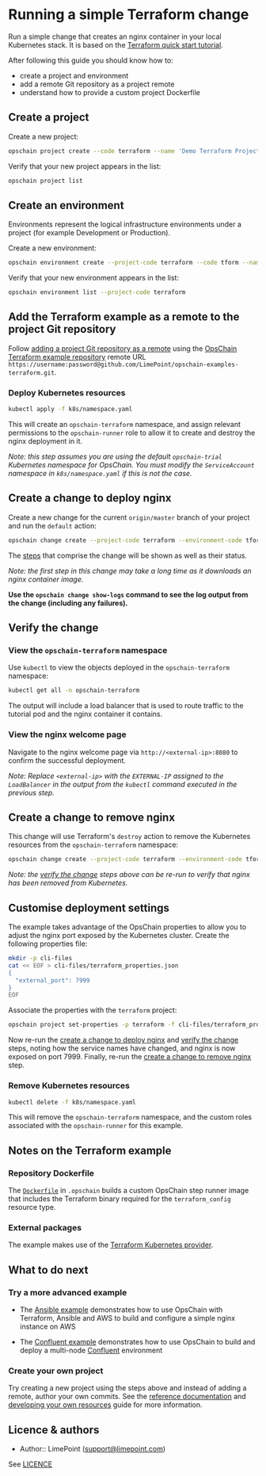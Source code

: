 # Running a simple Terraform change

Run a simple change that creates an nginx container in your local Kubernetes stack.
It is based on the [Terraform quick start tutorial](https://learn.hashicorp.com/tutorials/terraform/install-cli?in=terraform/aws-get-started#quick-start-tutorial).

After following this guide you should know how to:

- create a project and environment
- add a remote Git repository as a project remote
- understand how to provide a custom project Dockerfile

## Create a project

Create a new project:

```bash
opschain project create --code terraform --name 'Demo Terraform Project' --description 'My Terraform project' --confirm
```

Verify that your new project appears in the list:

```bash
opschain project list
```

## Create an environment

Environments represent the logical infrastructure environments under a project (for example Development or Production).

Create a new environment:

```bash
opschain environment create --project-code terraform --code tform --name 'Terraform Environment' --description 'My Terraform environment' --confirm
```

Verify that your new environment appears in the list:

```bash
opschain environment list --project-code terraform
```

## Add the Terraform example as a remote to the project Git repository

Follow [adding a project Git repository as a remote](../reference/project_git_repositories.md#adding-a-project-git-repository-as-a-remote) using the [OpsChain Terraform example repository](https://github.com/LimePoint/opschain-examples-terraform) remote URL `https://username:password@github.com/LimePoint/opschain-examples-terraform.git`.

### Deploy Kubernetes resources

```bash
kubectl apply -f k8s/namespace.yaml
```

This will create an `opschain-terraform` namespace, and assign relevant permissions to the `opschain-runner` role to allow it to create and destroy the nginx deployment in it.

_Note: this step assumes you are using the default `opschain-trial` Kubernetes namespace for OpsChain. You must modify the `ServiceAccount` namespace in `k8s/namespace.yaml` if this is not the case._

## Create a change to deploy nginx

Create a new change for the current `origin/master` branch of your project and run the `default` action:

```bash
opschain change create --project-code terraform --environment-code tform --git-rev origin/master --action default --confirm
```

The [steps](../reference/concepts/concepts.md#step) that comprise the change will be shown as well as their status.

_Note: the first step in this change may take a long time as it downloads an nginx container image._

**Use the `opschain change show-logs` command to see the log output from the change (including any failures).**

## Verify the change

### View the `opschain-terraform` namespace

Use `kubectl` to view the objects deployed in the `opschain-terraform` namespace:

```bash
kubectl get all -n opschain-terraform
```

The output will include a load balancer that is used to route traffic to the tutorial pod and the nginx container it contains.

### View the nginx welcome page

Navigate to the nginx welcome page via `http://<external-ip>:8080` to confirm the successful deployment.

_Note: Replace `<external-ip>` with the `EXTERNAL-IP` assigned to the `LoadBalancer` in the output from the `kubectl` command executed in the previous step._

## Create a change to remove nginx

This change will use Terraform's `destroy` action to remove the Kubernetes resources from the `opschain-terraform` namespace:

```bash
opschain change create --project-code terraform --environment-code tform --git-rev origin/master --action destroy --confirm
```

_Note: the [verify the change](#verify-the-change) steps above can be re-run to verify that nginx has been removed from Kubernetes._

## Customise deployment settings

The example takes advantage of the OpsChain properties to allow you to adjust the nginx port exposed by the Kubernetes cluster. Create the following properties file:

```bash
mkdir -p cli-files
cat << EOF > cli-files/terraform_properties.json
{
  "external_port": 7999
}
EOF
```

Associate the properties with the `terraform` project:

```bash
opschain project set-properties -p terraform -f cli-files/terraform_properties.json -y
```

Now re-run the [create a change to deploy nginx](#create-a-change-to-deploy-nginx) and [verify the change](#verify-the-change) steps, noting how the service names have changed, and nginx is now exposed on port 7999. Finally, re-run the [create a change to remove nginx](#create-a-change-to-remove-nginx) step.

### Remove Kubernetes resources

```bash
kubectl delete -f k8s/namespace.yaml
```

This will remove the `opschain-terraform` namespace, and the custom roles associated with the `opschain-runner` for this example.

## Notes on the Terraform example

### Repository Dockerfile

The [`Dockerfile`](https://github.com/LimePoint/opschain-examples-terraform/blob/master/.opschain/Dockerfile) in `.opschain` builds a custom OpsChain step runner image that includes the Terraform binary required for the `terraform_config` resource type.

### External packages

The example makes use of the [Terraform Kubernetes provider](https://registry.terraform.io/providers/hashicorp/kubernetes).

## What to do next

### Try a more advanced example

- The [Ansible example](running_an_aws_ansible_change.md) demonstrates how to use OpsChain with Terraform, Ansible and AWS to build and configure a simple nginx instance on AWS

- The [Confluent example](running_a_complex_change.md) demonstrates how to use OpsChain to build and deploy a multi-node [Confluent](https://www.confluent.io) environment

### Create your own project

Try creating a new project using the steps above and instead of adding a remote, author your own commits. See the [reference documentation](../reference/README.md) and [developing your own resources](/docs/getting_started/developer.md#developing-resources) guide for more information.

## Licence & authors

- Author:: LimePoint (support@limepoint.com)

See [LICENCE](/LICENCE.md)
